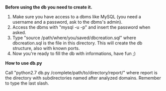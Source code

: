 **Before using the db you need to create it.**
1. Make sure you have access to a dbms like MySQL (you need a username and a password, ask to the dbms's admin).
2. Access the dbms with "mysql -u <username> -p" and insert the password when asked.
3. Type "source /path/where/you/saved/dbcreation.sql" where dbcreation.sql is the file in this directory. This will create the db structure, also with known ports.
4. Now you're ready to fill the db with informations, have fun ;)
  
**How to use db.py**

  Call "python2.7 db.py /complete/path/to/directory/report/" where report is the directory with subdirectories named after analyzed domains. Remember to type the last slash.
